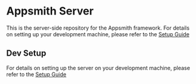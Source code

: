# Appsmith Server

This is the server-side repository for the Appsmith framework.
For details on setting up your development machine, please refer to the [Setup Guide](https://github.com/appsmithorg/appsmith/blob/release/contributions/ServerSetup.md)

## Dev Setup
For details on setting up the server on your development machine, please refer to the [Setup Guide](https://github.com/appsmithorg/appsmith/blob/master/contributions/ServerSetup.md)
